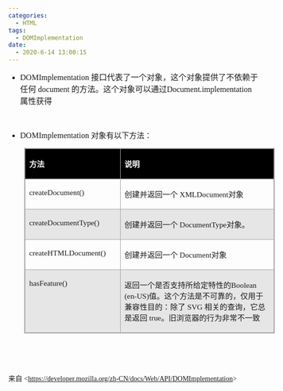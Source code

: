 ```yaml
---
categories:
  - HTML
tags:
  - DOMImplementation
date:
  - 2020-6-14 13:00:15
---
```


<ul style="list-style-type:disc">
    <li><span style="font-size:12.0pt"><span style="font-family:&quot;Comic Sans MS&quot;">DOMImplementation
            </span></span><span style="font-size:12.0pt"><span
                style="font-family:&quot;Microsoft YaHei UI&quot;">接口代表了一个对象，这个对象提供了不依赖于任何</span></span><span
            style="font-size:12.0pt"><span style="font-family:&quot;Comic Sans MS&quot;"> document </span></span><span
            style="font-size:12.0pt"><span
                style="font-family:&quot;Microsoft YaHei UI&quot;">的方法。这个对象可以通过</span></span><span
            style="font-size:12.0pt"><span
                style="font-family:&quot;Comic Sans MS&quot;">Document.implementation</span></span><span
            style="font-size:12.0pt"><span style="font-family:&quot;Microsoft YaHei UI&quot;">属性获得</span></span></li>
</ul>

<p><span style="font-size:12.0pt"><span style="font-family:&quot;Comic Sans MS&quot;">&nbsp;</span></span></p>

<ul style="list-style-type:disc">
    <li><span style="font-size:12.0pt"><span style="font-family:&quot;Comic Sans MS&quot;">DOMImplementation
            </span></span><span style="font-size:11.5pt"><span
                style="font-family:&quot;Microsoft YaHei UI&quot;">对象有以下方法：</span></span></li>
</ul>

<table cellspacing="0"
    style="border-collapse:collapse; border-color:#a3a3a3; border-style:solid; border-width:1px; margin-left:32px"
    summary="">
    <tbody>
        <tr>
            <td
                style="background-color:black; border-bottom:1px solid #a3a3a3; border-left:1px solid #a3a3a3; border-right:1px solid #a3a3a3; border-top:1px solid #a3a3a3; vertical-align:top; width:2.1055in">
                <p><span style="font-size:11.5pt"><span style="font-family:&quot;Microsoft YaHei UI&quot;"><span
                                style="color:white"><strong>方法</strong></span></span></span></p>
            </td>
            <td
                style="background-color:black; border-bottom:1px solid #a3a3a3; border-left:1px solid #a3a3a3; border-right:1px solid #a3a3a3; border-top:1px solid #a3a3a3; vertical-align:top; width:5.6694in">
                <p><span style="font-size:11.5pt"><span style="font-family:&quot;Microsoft YaHei UI&quot;"><span
                                style="color:white"><strong>说明</strong></span></span></span></p>
            </td>
        </tr>
        <tr>
            <td
                style="border-bottom:1px solid #a3a3a3; border-left:1px solid #a3a3a3; border-right:1px solid #a3a3a3; border-top:1px solid #a3a3a3; vertical-align:top; width:2.1055in">
                <p><span style="font-size:11.5pt"><span
                            style="font-family:&quot;Comic Sans MS&quot;">createDocument()</span></span></p>
            </td>
            <td
                style="border-bottom:1px solid #a3a3a3; border-left:1px solid #a3a3a3; border-right:1px solid #a3a3a3; border-top:1px solid #a3a3a3; vertical-align:top; width:5.6694in">
                <p><span style="font-size:11.5pt"><span
                            style="font-family:&quot;Microsoft YaHei UI&quot;">创建并返回一个</span><span
                            style="font-family:&quot;Comic Sans MS&quot;"> XMLDocument</span><span
                            style="font-family:&quot;Microsoft YaHei UI&quot;">对象</span></span></p>
            </td>
        </tr>
        <tr>
            <td
                style="background-color:#e7e6e6; border-bottom:1px solid #a3a3a3; border-left:1px solid #a3a3a3; border-right:1px solid #a3a3a3; border-top:1px solid #a3a3a3; vertical-align:top; width:2.1055in">
                <p><span style="font-size:11.5pt"><span
                            style="font-family:&quot;Comic Sans MS&quot;">createDocumentType()</span></span></p>
            </td>
            <td
                style="background-color:#e7e6e6; border-bottom:1px solid #a3a3a3; border-left:1px solid #a3a3a3; border-right:1px solid #a3a3a3; border-top:1px solid #a3a3a3; vertical-align:top; width:5.6694in">
                <p><span style="font-size:11.5pt"><span
                            style="font-family:&quot;Microsoft YaHei UI&quot;">创建并返回一个</span><span
                            style="font-family:&quot;Comic Sans MS&quot;"> DocumentType</span><span
                            style="font-family:&quot;Microsoft YaHei UI&quot;">对象。</span></span></p>
            </td>
        </tr>
        <tr>
            <td
                style="border-bottom:1px solid #a3a3a3; border-left:1px solid #a3a3a3; border-right:1px solid #a3a3a3; border-top:1px solid #a3a3a3; vertical-align:top; width:2.1055in">
                <p><span style="font-size:11.5pt"><span
                            style="font-family:&quot;Comic Sans MS&quot;">createHTMLDocument()</span></span></p>
            </td>
            <td
                style="border-bottom:1px solid #a3a3a3; border-left:1px solid #a3a3a3; border-right:1px solid #a3a3a3; border-top:1px solid #a3a3a3; vertical-align:top; width:5.6694in">
                <p><span style="font-size:11.5pt"><span
                            style="font-family:&quot;Microsoft YaHei UI&quot;">创建并返回一个</span><span
                            style="font-family:&quot;Comic Sans MS&quot;"> Document</span><span
                            style="font-family:&quot;Microsoft YaHei UI&quot;">对象</span></span></p>
            </td>
        </tr>
        <tr>
            <td
                style="background-color:#e7e6e6; border-bottom:1px solid #a3a3a3; border-left:1px solid #a3a3a3; border-right:1px solid #a3a3a3; border-top:1px solid #a3a3a3; vertical-align:top; width:2.1055in">
                <p><span style="font-size:11.5pt"><span
                            style="font-family:&quot;Comic Sans MS&quot;">hasFeature()</span></span></p>
            </td>
            <td
                style="background-color:#e7e6e6; border-bottom:1px solid #a3a3a3; border-left:1px solid #a3a3a3; border-right:1px solid #a3a3a3; border-top:1px solid #a3a3a3; vertical-align:top; width:5.7305in">
                <p><span style="font-size:11.5pt"><span
                            style="font-family:&quot;Microsoft YaHei UI&quot;">返回一个是否支持所给定特性的</span><span
                            style="font-family:&quot;Comic Sans MS&quot;">Boolean (en-US)</span><span
                            style="font-family:&quot;Microsoft YaHei UI&quot;">值。这个方法是不可靠的，仅用于兼容性目的：除了</span><span
                            style="font-family:&quot;Comic Sans MS&quot;"> SVG </span><span
                            style="font-family:&quot;Microsoft YaHei UI&quot;">相关的查询，它总是返回</span><span
                            style="font-family:&quot;Comic Sans MS&quot;"> true</span><span
                            style="font-family:&quot;Microsoft YaHei UI&quot;">。旧浏览器的行为非常不一致</span></span></p>
            </td>
        </tr>
    </tbody>
</table>

<p><span style="font-size:12.0pt"><span style="font-family:&quot;Comic Sans MS&quot;">&nbsp;</span></span></p>

<p><span style="font-size:12.0pt"><span style="font-family:&quot;Comic Sans MS&quot;">&nbsp;</span></span></p>

<p><span style="font-family:&quot;Microsoft YaHei UI&quot;">来自</span><span
        style="font-family:&quot;Comic Sans MS&quot;"> &lt;</span><a
        href="https://developer.mozilla.org/zh-CN/docs/Web/API/DOMImplementation"><span
            style="font-family:&quot;Comic Sans MS&quot;">https://developer.mozilla.org/zh-CN/docs/Web/API/DOMImplementation</span></a><span
        style="font-family:&quot;Comic Sans MS&quot;">&gt; </span></p>
